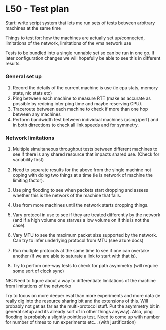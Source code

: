 # L50 - Test plan

Start: write script system that lets me run sets of tests between arbitrary machines at the same time

Things to test for: how the machines are actually set up/connected, limitations of the network, limitations of the vms network use

Tests to be bundled into a single runnable set so can be run in one go. If later configuration changes we will hopefully be able to see this in different results.

### General set up

1. Record the details of the current machine is use (ie cpu stats, memory stats, nic stats etc)
2. Ping between each machine to measure RTT (make as accurate as possible by redcing inter ping time and maybe reserving CPU).
3. Traceroute between each machine to check if more than one hop between any machines
4. Perform bandwidth test between individual machines (using iperf) and in both dirrections to check all link speeds and for symmetry.

### Network limitations

1. Multiple simultaneous throughput tests between different machines to see if there is any shared resource that impacts shared use. (Check for variability first)
2. Need to separate results for the above from the single machine not coping with doing two things at a time (ie is network of machine the limiting factor).
3. Use ping flooding to see when packets start dropping and assess whether this is the network of the machine that fails.
4. Use from more machines until the network starts dropping things.
5. Vary protocol in use to see if they are treated differently by the network (and if a high volume one starves a low volume on if this is not the case).
6. Vary MTU to see the maximum packet size supported by the network. Can try to infer underlying protocol from MTU (see azure docs)

7. Run multiple protocols at the same time to see if one can overtake another (if we are able to saturate a link to start with that is).
8. Try to perfom one-way tests to check for path asymmetry (will require some sort of clock sync)

NB: Need to figure about a way to differentiate limitations of the machine from limitations of the networko

Try to focus on more deeper eval than more experiments and more data (ie really dig into the resource sharing bit and the extensions of this. Will probably not get as far as the multi-protocol stuff. Put the asymmetry bit in general setup and its already sort of in other things anyway).
Also, ping flooding is probably a slightly pointless test.
Need to come up with number for number of times to run experiments etc... (with justification)
